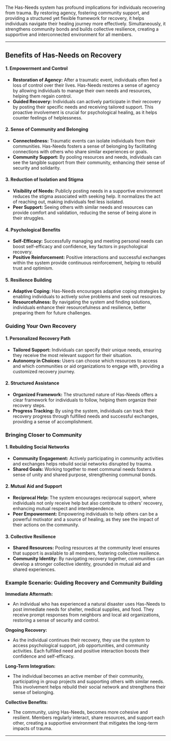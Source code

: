 The Has-Needs system has profound implications for individuals recovering from trauma. By restoring agency, fostering community support, and providing a structured yet flexible framework for recovery, it helps individuals navigate their healing journey more effectively. Simultaneously, it strengthens community bonds and builds collective resilience, creating a supportive and interconnected environment for all members.

---

## Benefits of Has-Needs on Recovery

#### 1. **Empowerment and Control**
   - **Restoration of Agency:** After a traumatic event, individuals often feel a loss of control over their lives. Has-Needs restores a sense of agency by allowing individuals to manage their own needs and resources, helping them regain control.
   - **Guided Recovery:** Individuals can actively participate in their recovery by posting their specific needs and receiving tailored support. This proactive involvement is crucial for psychological healing, as it helps counter feelings of helplessness.

#### 2. **Sense of Community and Belonging**
   - **Connectedness:** Traumatic events can isolate individuals from their communities. Has-Needs fosters a sense of belonging by facilitating connections with others who share similar experiences or goals.
   - **Community Support:** By pooling resources and needs, individuals can see the tangible support from their community, enhancing their sense of security and solidarity.

#### 3. **Reduction of Isolation and Stigma**
   - **Visibility of Needs:** Publicly posting needs in a supportive environment reduces the stigma associated with seeking help. It normalizes the act of reaching out, making individuals feel less isolated.
   - **Peer Support:** Seeing others with similar needs and resources can provide comfort and validation, reducing the sense of being alone in their struggles.

#### 4. **Psychological Benefits**
   - **Self-Efficacy:** Successfully managing and meeting personal needs can boost self-efficacy and confidence, key factors in psychological recovery.
   - **Positive Reinforcement:** Positive interactions and successful exchanges within the system provide continuous reinforcement, helping to rebuild trust and optimism.

#### 5. **Resilience Building**
   - **Adaptive Coping:** Has-Needs encourages adaptive coping strategies by enabling individuals to actively solve problems and seek out resources.
   - **Resourcefulness:** By navigating the system and finding solutions, individuals enhance their resourcefulness and resilience, better preparing them for future challenges.

### Guiding Your Own Recovery

#### 1. **Personalized Recovery Path**
   - **Tailored Support:** Individuals can specify their unique needs, ensuring they receive the most relevant support for their situation.
   - **Autonomy in Choices:** Users can choose which resources to access and which communities or aid organizations to engage with, providing a customized recovery journey.

#### 2. **Structured Assistance**
   - **Organized Framework:** The structured nature of Has-Needs offers a clear framework for individuals to follow, helping them organize their recovery steps.
   - **Progress Tracking:** By using the system, individuals can track their recovery progress through fulfilled needs and successful exchanges, providing a sense of accomplishment.

### Bringing Closer to Community

#### 1. **Rebuilding Social Networks**
   - **Community Engagement:** Actively participating in community activities and exchanges helps rebuild social networks disrupted by trauma.
   - **Shared Goals:** Working together to meet communal needs fosters a sense of unity and shared purpose, strengthening communal bonds.

#### 2. **Mutual Aid and Support**
   - **Reciprocal Help:** The system encourages reciprocal support, where individuals not only receive help but also contribute to others’ recovery, enhancing mutual respect and interdependence.
   - **Peer Empowerment:** Empowering individuals to help others can be a powerful motivator and a source of healing, as they see the impact of their actions on the community.

#### 3. **Collective Resilience**
   - **Shared Resources:** Pooling resources at the community level ensures that support is available to all members, fostering collective resilience.
   - **Community Identity:** By navigating recovery together, communities can develop a stronger collective identity, grounded in mutual aid and shared experiences.

### Example Scenario: Guiding Recovery and Community Building

**Immediate Aftermath:**
- An individual who has experienced a natural disaster uses Has-Needs to post immediate needs for shelter, medical supplies, and food. They receive prompt responses from neighbors and local aid organizations, restoring a sense of security and control.

**Ongoing Recovery:**
- As the individual continues their recovery, they use the system to access psychological support, job opportunities, and community activities. Each fulfilled need and positive interaction boosts their confidence and self-efficacy.

**Long-Term Integration:**
- The individual becomes an active member of their community, participating in group projects and supporting others with similar needs. This involvement helps rebuild their social network and strengthens their sense of belonging.

**Collective Benefits:**
- The community, using Has-Needs, becomes more cohesive and resilient. Members regularly interact, share resources, and support each other, creating a supportive environment that mitigates the long-term impacts of trauma.

---
